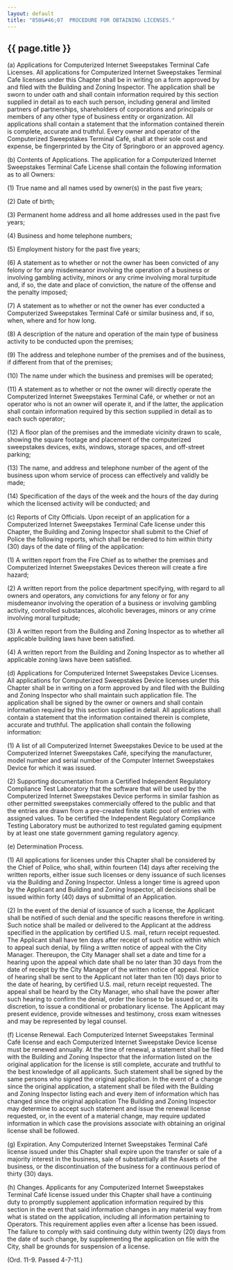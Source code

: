 ```yaml
---
layout: default
title: "850&#46;07  PROCEDURE FOR OBTAINING LICENSES."
---
```


{{ page.title }}
----------------

(a)  Applications for Computerized Internet Sweepstakes Terminal Cafe Licenses. All applications for Computerized Internet Sweepstakes Terminal Cafe licenses under this Chapter shall be in writing on a form approved by and filed with the Building and Zoning Inspector. The application shall be sworn to under oath and shall contain information required by this section supplied in detail as to each such person, including general and limited partners of partnerships, shareholders of corporations and principals or members of any other type of business entity or organization. All applications shall contain a statement that the information contained therein is complete, accurate and truthful. Every owner and operator of the Computerized Sweepstakes Terminal Caf&eacute;, shall at their sole cost and expense, be fingerprinted by the City of Springboro or an approved agency.

(b)  Contents of Applications.  The application for a Computerized Internet Sweepstakes Terminal Cafe License shall contain the following information as to all Owners:

(1)  True name and all names used by owner(s) in the past five years;

(2)  Date of birth;

(3)  Permanent home address and all home addresses used in the past five years;

(4)  Business and home telephone numbers;

(5)  Employment history for the past five years;

(6)  A statement as to whether or not the owner has been convicted of any felony or for any misdemeanor involving the operation of a business or involving gambling activity, minors or any crime involving moral turpitude and, if so, the date and place of conviction, the nature of the offense and the penalty imposed;

(7)  A statement as to whether or not the owner has ever conducted a Computerized Sweepstakes Terminal Caf&eacute; or similar business and, if so, when, where and for how long.

(8)  A description of the nature and operation of the main type of business activity to be conducted upon the premises;

(9)  The address and telephone number of the premises and of the business, if different from that of the premises;

(10)  The name under which the business and premises will be operated;

(11) A statement as to whether or not the owner will directly operate the Computerized Internet Sweepstakes Terminal Caf&eacute;, or whether or not an operator who is not an owner will operate it, and if the latter, the application shall contain information required by this section supplied in detail as to each such operator;

(12)  A floor plan of the premises and the immediate vicinity drawn to scale, showing the square footage and placement of the computerized sweepstakes devices, exits, windows, storage spaces, and off-street parking;

(13)  The name, and address and telephone number of the agent of the business upon whom service of process can effectively and validly be made;

(14)  Specification of the days of the week and the hours of the day during which the licensed activity will be conducted; and

(c)  Reports of City Officials. Upon receipt of an application for a Computerized Internet Sweepstakes Terminal Cafe license under this Chapter, the Building and Zoning Inspector shall submit to the Chief of Police the following reports, which shall be rendered to him within thirty (30) days of the date of filing of the application:

(1) A written report from the Fire Chief as to whether the premises and Computerized Internet Sweepstakes Devices thereon will create a fire hazard; 

(2) A written report from the police department specifying, with regard to all owners and operators, any convictions for any felony or for any misdemeanor involving the operation of a business or involving gambling activity, controlled substances, alcoholic beverages, minors or any crime involving moral turpitude;

(3) A written report from the Building and Zoning Inspector as to whether all applicable building laws have been satisfied.

(4) A written report from the Building and Zoning Inspector as to whether all applicable zoning laws have been satisfied.

(d) Applications for Computerized Internet Sweepstakes Device Licenses. All applications for Computerized Sweepstakes Device licenses under this Chapter shall be in writing on a form approved by and filed with the Building and Zoning Inspector who shall maintain such application file. The application shall be signed by the owner or owners and shall contain information required by this section supplied in detail. All applications shall contain a statement that the information contained therein is complete, accurate and truthful. The application shall contain the following information:

(1)  A list of all Computerized Internet Sweepstakes Device to be used at the Computerized Internet Sweepstakes Caf&eacute;, specifying the manufacturer, model number and serial number of the Computer Internet Sweepstakes Device for which it was issued. 

(2)  Supporting documentation from a Certified Independent Regulatory Compliance Test Laboratory that the software that will be used by the Computerized Internet Sweepstakes Device performs in similar fashion as other permitted sweepstakes commercially offered to the public and that the entries are drawn from a pre-created finite static pool of entries with assigned values. To be certified the Independent Regulatory Compliance Testing Laboratory must be authorized to test regulated gaming equipment by at least one state government gaming regulatory agency.

(e)  Determination Process.

(1) All applications for licenses under this Chapter shall be considered by the Chief of Police, who shall, within fourteen (14) days after receiving the written reports, either issue such licenses or deny issuance of such licenses via the Building and Zoning Inspector. Unless a longer time is agreed upon by the Applicant and Building and Zoning Inspector, all decisions shall be issued within forty (40) days of submittal of an Application.

(2) In the event of the denial of issuance of such a license, the Applicant shall be notified of such denial and the specific reasons therefore in writing. Such notice shall be mailed or delivered to the Applicant at the address specified in the application by certified U.S. mail, return receipt requested. The Applicant shall have ten days after receipt of such notice within which to appeal such denial, by filing a written notice of appeal with the City Manager. Thereupon, the City Manager shall set a date and time for a hearing upon the appeal which date shall be no later than 30 days from the date of receipt by the City Manager of the written notice of appeal. Notice of hearing shall be sent to the Applicant not later than ten (10) days prior to the date of hearing, by certified U.S. mail, return receipt requested. The appeal shall be heard by the City Manager, who shall have the power after such hearing to confirm the denial, order the license to be issued or, at its discretion, to issue a conditional or probationary license. The Applicant may present evidence, provide witnesses and testimony, cross exam witnesses and may be represented by legal counsel. 

(f) License Renewal. Each Computerized Internet Sweepstakes Terminal Caf&eacute; license and each Computerized Internet Sweepstake Device license must be renewed annually. At the time of renewal, a statement shall be filed with the Building and Zoning Inspector that the information listed on the original application for the license is still complete, accurate and truthful to the best knowledge of all applicants. Such statement shall be signed by the same persons who signed the original application. In the event of a change since the original application, a statement shall be filed with the Building and Zoning Inspector listing each and every item of information which has changed since the original application The Building and Zoning Inspector may determine to accept such statement and issue the renewal license requested, or, in the event of a material change, may require updated information in which case the provisions associate with obtaining an original license shall be followed.

(g)  Expiration. Any Computerized Internet Sweepstakes Terminal Caf&eacute; license issued under this Chapter shall expire upon the transfer or sale of a majority interest in the business, sale of substantially all the Assets of the business, or the discontinuation of the business for a continuous period of thirty (30) days.

(h)  Changes. Applicants for any Computerized Internet Sweepstakes Terminal Caf&eacute; license issued under this Chapter shall have a continuing duty to promptly supplement application information required by this section in the event that said information changes in any material way from what is stated on the application, including all information pertaining to Operators. This requirement applies even after a license has been issued. The failure to comply with said continuing duty within twenty (20) days from the date of such change, by supplementing the application on file with the City, shall be grounds for suspension of a license. 

(Ord. 11-9. Passed 4-7-11.)